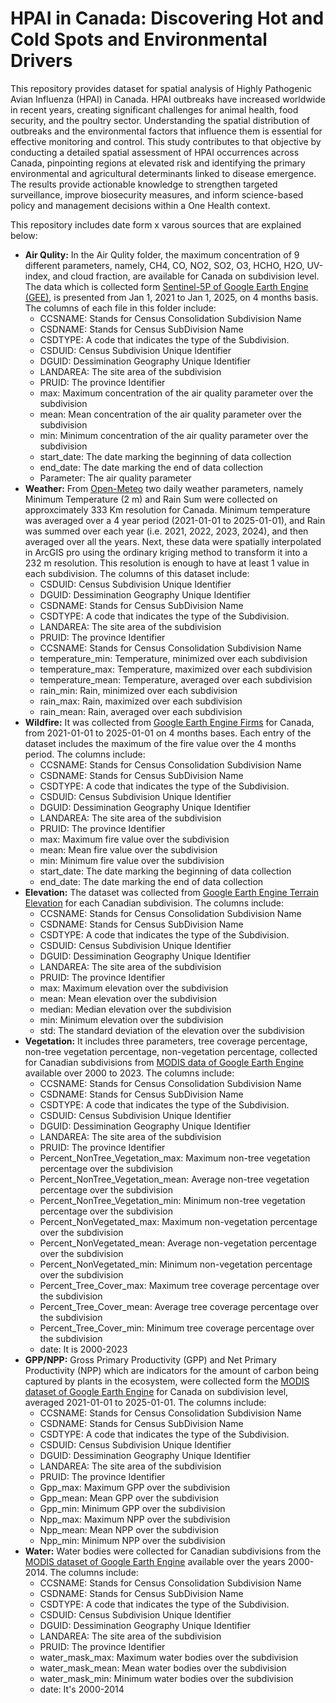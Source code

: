 # HPAI in Canada: Discovering Hot and Cold Spots and Environmental Drivers

This repository provides dataset for spatial analysis of Highly Pathogenic Avian Influenza (HPAI) in Canada. 
HPAI outbreaks have increased worldwide in recent years, creating significant challenges for animal health, food security, and the poultry sector. Understanding the spatial distribution of outbreaks and the environmental factors that influence them is essential for effective monitoring and control. This study contributes to that objective by conducting a detailed spatial assessment of HPAI occurrences across Canada, pinpointing regions at elevated risk and identifying the primary environmental and agricultural determinants linked to disease emergence. The results provide actionable knowledge to strengthen targeted surveillance, improve biosecurity measures, and inform science-based policy and management decisions within a One Health context.

This repository includes date form x varous sources that are explained below:
- **Air Qulity:** In the Air Qulity folder, the maximum concentration of 9 different parameters, namely, CH4, CO, NO2, SO2, O3, HCHO, H2O, UV-index, and cloud fraction, are available for Canada on subdivision level. The data which is collected form [Sentinel-5P of Google Earth Engine (GEE)](https://developers.google.com/earth-engine/datasets/catalog/sentinel-5p), is presented from Jan 1, 2021 to Jan 1, 2025, on 4 months basis. The columns of each file in this folder include:
    * CCSNAME: Stands for Census Consolidation Subdivision Name
    * CSDNAME: Stands for Census SubDivision Name
    * CSDTYPE: A code that indicates the type of the Subdivision.
    * CSDUID: Census Subdivision Unique Identifier
    * DGUID: Dessimination Geography Unique Identifier
    * LANDAREA: The site area of the subdivision
    * PRUID: The province Identifier
    * max: Maximum concentration of the air quality parameter over the subdivision
    * mean: Mean concentration of the air quality parameter over the subdivision
    * min: Minimum concentration of the air quality parameter over the subdivision
    * start_date: The date marking the beginning of data collection
    * end_date: The date marking the end of data collection
    * Parameter: The air quality parameter
- **Weather:** From [Open-Meteo](https://open-meteo.com/en/docs/historical-weather-api) two daily weather parameters, namely Minimum Temperature (2 m) and Rain Sum were collected on approxcimately 333 Km resolution for Canada. Minimum temperature was averaged over a 4 year period (2021-01-01 to 2025-01-01), and Rain was summed over each year (i.e. 2021, 2022, 2023, 2024), and then averaged over all the years. Next, these data were spatially interpolated in ArcGIS pro using the ordinary kriging method to transform it into a 232 m resolution. This resolution is enough to have at least 1 value in each subdivision. The columns of this dataset include:
    * CSDUID: Census Subdivision Unique Identifier
    * DGUID: Dessimination Geography Unique Identifier
    * CSDNAME: Stands for Census SubDivision Name
    * CSDTYPE: A code that indicates the type of the Subdivision.
    * LANDAREA: The site area of the subdivision
    * PRUID: The province Identifier
    * CCSNAME: Stands for Census Consolidation Subdivision Name
    * temperature_min: Temperature, minimized over each subdivision
    * temperature_max: Temperature, maximized over each subdivision
    * temperature_mean: Temperature, averaged over each subdivision
    * rain_min: Rain, minimized over each subdivision
    * rain_max: Rain, maximized over each subdivision
    * rain_mean: Rain, averaged over each subdivision
- **Wildfire:** It was collected from [Google Earth Engine Firms](https://developers.google.com/earth-engine/datasets/catalog/FIRMS) for Canada, from 2021-01-01 to 2025-01-01 on 4 months bases. Each entry of the dataset includes the maximum of the fire value over the 4 months period. The columns include:
    * CCSNAME: Stands for Census Consolidation Subdivision Name
    * CSDNAME: Stands for Census SubDivision Name
    * CSDTYPE: A code that indicates the type of the Subdivision.
    * CSDUID: Census Subdivision Unique Identifier
    * DGUID: Dessimination Geography Unique Identifier
    * LANDAREA: The site area of the subdivision
    * PRUID: The province Identifier
    * max: Maximum fire value over the subdivision
    * mean: Mean fire value over the subdivision
    * min: Minimum fire value over the subdivision
    * start_date: The date marking the beginning of data collection
    * end_date: The date marking the end of data collection
- **Elevation:** The dataset was collected from [Google Earth Engine Terrain Elevation](https://developers.google.com/earth-engine/datasets/catalog/USGS_GMTED2010_FULL) for each Canadian subdivision. The columns include:
    * CCSNAME: Stands for Census Consolidation Subdivision Name
    * CSDNAME: Stands for Census SubDivision Name
    * CSDTYPE: A code that indicates the type of the Subdivision.
    * CSDUID: Census Subdivision Unique Identifier
    * DGUID: Dessimination Geography Unique Identifier
    * LANDAREA: The site area of the subdivision
    * PRUID: The province Identifier
    * max: Maximum elevation over the subdivision
    * mean: Mean elevation over the subdivision
    * median: Median elevation over the subdivision
    * min: Minimum elevation over the subdivision
    * std: The standard deviation of the elevation over the subdivision
- **Vegetation:** It includes three parameters, tree coverage percentage, non-tree vegetation percentage, non-vegetation percentage, collected for Canadian subdivisions from [MODIS data of Google Earth Engine](https://developers.google.com/earth-engine/datasets/catalog/MODIS_006_MOD44B#bands) available over 2000 to 2023. The columns include:
    * CCSNAME: Stands for Census Consolidation Subdivision Name
    * CSDNAME: Stands for Census SubDivision Name
    * CSDTYPE: A code that indicates the type of the Subdivision.
    * CSDUID: Census Subdivision Unique Identifier
    * DGUID: Dessimination Geography Unique Identifier
    * LANDAREA: The site area of the subdivision
    * PRUID: The province Identifier
    * Percent_NonTree_Vegetation_max: Maximum non-tree vegetation percentage over the subdivision
    * Percent_NonTree_Vegetation_mean: Average non-tree vegetation percentage over the subdivision
    * Percent_NonTree_Vegetation_min: Minimum non-tree vegetation percentage over the subdivision
    * Percent_NonVegetated_max: Maximum non-vegetation percentage over the subdivision
    * Percent_NonVegetated_mean: Average non-vegetation percentage over the subdivision
    * Percent_NonVegetated_min: Minimum non-vegetation percentage over the subdivision
    * Percent_Tree_Cover_max: Maximum tree coverage percentage over the subdivision
    * Percent_Tree_Cover_mean: Average tree coverage percentage over the subdivision
    * Percent_Tree_Cover_min: Minimum tree coverage percentage over the subdivision
    * date: It is 2000-2023
-  **GPP/NPP:** Gross Primary Productivity (GPP) and Net Primary Productivity (NPP) which are indicators for the amount of carbon being captured by plants in the ecosystem, were collected form the [MODIS dataset of Google Earth Engine](https://developers.google.com/earth-engine/datasets/catalog/MODIS_061_MOD17A3HGF) for Canada on subdivision level, averaged 2021-01-01 to 2025-01-01. The columns include:
    * CCSNAME: Stands for Census Consolidation Subdivision Name
    * CSDNAME: Stands for Census SubDivision Name
    * CSDTYPE: A code that indicates the type of the Subdivision.
    * CSDUID: Census Subdivision Unique Identifier
    * DGUID: Dessimination Geography Unique Identifier
    * LANDAREA: The site area of the subdivision
    * PRUID: The province Identifier
    * Gpp_max: Maximum GPP over the subdivision
    * Gpp_mean: Mean GPP over the subdivision
    * Gpp_min: Minimum GPP over the subdivision
    * Npp_max: Maximum NPP over the subdivision
    * Npp_mean: Mean NPP over the subdivision
    * Npp_min: Minimum NPP over the subdivision
-  **Water:** Water bodies were collected for Canadian subdivisions from the [MODIS dataset of Google Earth Engine](https://developers.google.com/earth-engine/datasets/catalog/MODIS_006_MOD44W) available over the years 2000-2014. The columns include:
    * CCSNAME: Stands for Census Consolidation Subdivision Name
    * CSDNAME: Stands for Census SubDivision Name
    * CSDTYPE: A code that indicates the type of the Subdivision.
    * CSDUID: Census Subdivision Unique Identifier
    * DGUID: Dessimination Geography Unique Identifier
    * LANDAREA: The site area of the subdivision
    * PRUID: The province Identifier
    * water_mask_max: Maximum water bodies over the subdivision
    * water_mask_mean: Mean water bodies over the subdivision
    * water_mask_min: Minimum water bodies over the subdivision
    * date: It's 2000-2014

